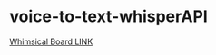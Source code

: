 # voice-to-text-whisperAPI

[Whimsical Board LINK](https://whimsical.com/go-whisper-project-PXVgHTq871u5jXh9AXHEoF)

